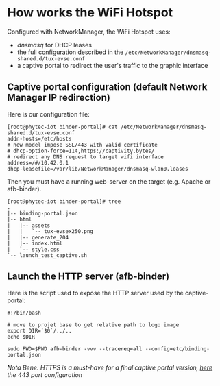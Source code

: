 # How works the WiFi Hotspot

Configured with NetworkManager, the WiFi Hotspot uses:
- _dnsmasq_ for DHCP leases
- the full configuration described in the `/etc/NetworkManager/dnsmasq-shared.d/tux-evse.conf`
- a captive portal to redirect the user's traffic to the graphic interface

## Captive portal configuration (default Network Manager IP redirection)

Here is our configuration file:
```shell
[root@phytec-iot binder-portal]# cat /etc/NetworkManager/dnsmasq-shared.d/tux-evse.conf
addn-hosts=/etc/hosts
# new model impose SSL/443 with valid certificate
# dhcp-option-force=114,https://captivity.bytes/
# redirect any DNS request to target wifi interface
address=/#/10.42.0.1
dhcp-leasefile=/var/lib/NetworkManager/dnsmasq-wlan0.leases
```

Then you must have a running web-server on the target (e.g. Apache or afb-binder).
```shell
[root@phytec-iot binder-portal]# tree
.
|-- binding-portal.json
|-- html
|   |-- assets
|   |   `-- tux-evsex250.png
|   |-- generate_204
|   |-- index.html
|   `-- style.css
`-- launch_test_captive.sh
```

## Launch the HTTP server (afb-binder)

Here is the script used to expose the HTTP server used by the captive-portal:

```shell
#!/bin/bash

# move to projet base to get relative path to logo image
export DIR=`$0`/../..
echo $DIR

sudo PWD=$PWD afb-binder -vvv --tracereq=all --config=etc/binding-portal.json
```

_Nota Bene: HTTPS is a must-have for a final captive portal version, [here](https://github.com/tux-evse/lvgl-binding-rs/commit/c77d5e72656904f03349b7f9c33b5b60dab32dbf) the 443 port configuration_
